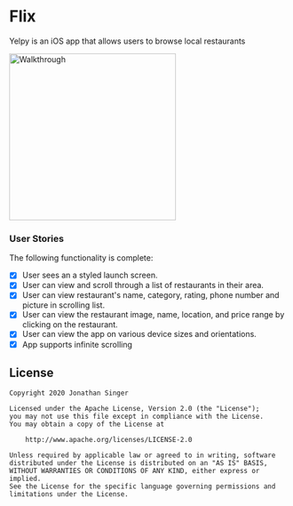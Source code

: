 # Flix

Yelpy is an iOS app that allows users to browse local restaurants 

<img src='./Walkthrough.gif' title='Walkthrough' width='300' alt='Walkthrough' />

### User Stories

The following functionality is complete:
* [X] User sees an a styled launch screen.
* [X] User can view and scroll through a list of restaurants in their area.
* [X] User can view restaurant's name, category, rating, phone number and picture in scrolling list.
* [X] User can view the restaurant image, name, location, and price range by clicking on the restaurant.
* [X] User can view the app on various device sizes and orientations.
* [X] App supports infinite scrolling 

## License

    Copyright 2020 Jonathan Singer

    Licensed under the Apache License, Version 2.0 (the "License");
    you may not use this file except in compliance with the License.
    You may obtain a copy of the License at

        http://www.apache.org/licenses/LICENSE-2.0

    Unless required by applicable law or agreed to in writing, software
    distributed under the License is distributed on an "AS IS" BASIS,
    WITHOUT WARRANTIES OR CONDITIONS OF ANY KIND, either express or implied.
    See the License for the specific language governing permissions and
    limitations under the License.


